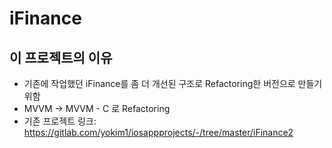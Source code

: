 # iFinance

## 이 프로젝트의 이유
- 기존에 작업했던 iFinance를 좀 더 개선된 구조로 Refactoring한 버전으로 만들기 위함
- MVVM -> MVVM - C 로 Refactoring
- 기존 프로젝트 링크: https://gitlab.com/yokim1/iosappprojects/-/tree/master/iFinance2

